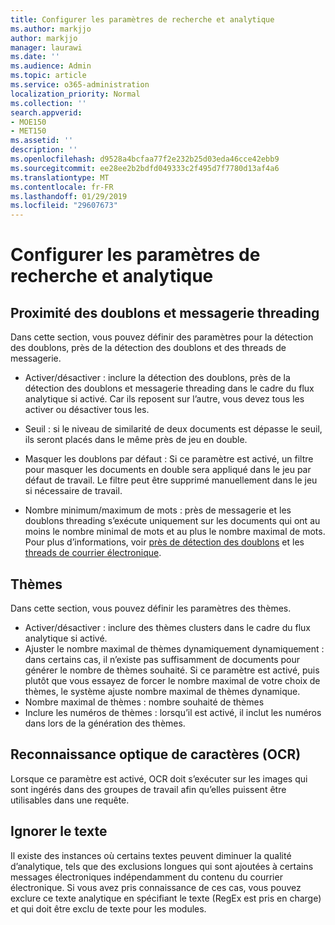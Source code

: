 ```yaml
---
title: Configurer les paramètres de recherche et analytique
ms.author: markjjo
author: markjjo
manager: laurawi
ms.date: ''
ms.audience: Admin
ms.topic: article
ms.service: o365-administration
localization_priority: Normal
ms.collection: ''
search.appverid:
- MOE150
- MET150
ms.assetid: ''
description: ''
ms.openlocfilehash: d9528a4bcfaa77f2e232b25d03eda46cce42ebb9
ms.sourcegitcommit: ee28ee2b2bdfd049333c2f495d7f7780d13af4a6
ms.translationtype: MT
ms.contentlocale: fr-FR
ms.lasthandoff: 01/29/2019
ms.locfileid: "29607673"
---
```

# <a name="configure-search-and-analytics-settings"></a>Configurer les paramètres de recherche et analytique


## <a name="near-duplicates-and-email-threading"></a>Proximité des doublons et messagerie threading

Dans cette section, vous pouvez définir des paramètres pour la détection des doublons, près de la détection des doublons et des threads de messagerie.

- Activer/désactiver : inclure la détection des doublons, près de la détection des doublons et messagerie threading dans le cadre du flux analytique si activé. Car ils reposent sur l’autre, vous devez tous les activer ou désactiver tous les.

- Seuil : si le niveau de similarité de deux documents est dépasse le seuil, ils seront placés dans le même près de jeu en double.

- Masquer les doublons par défaut : Si ce paramètre est activé, un filtre pour masquer les documents en double sera appliqué dans le jeu par défaut de travail. Le filtre peut être supprimé manuellement dans le jeu si nécessaire de travail.

- Nombre minimum/maximum de mots : près de messagerie et les doublons threading s’exécute uniquement sur les documents qui ont au moins le nombre minimal de mots et au plus le nombre maximal de mots. Pour plus d’informations, voir [près de détection des doublons](near-duplicates.md) et les [threads de courrier électronique](email-threading.md).

## <a name="themes"></a>Thèmes

Dans cette section, vous pouvez définir les paramètres des thèmes.

- Activer/désactiver : inclure des thèmes clusters dans le cadre du flux analytique si activé.
- Ajuster le nombre maximal de thèmes dynamiquement dynamiquement : dans certains cas, il n’existe pas suffisamment de documents pour générer le nombre de thèmes souhaité. Si ce paramètre est activé, puis plutôt que vous essayez de forcer le nombre maximal de votre choix de thèmes, le système ajuste nombre maximal de thèmes dynamique.
- Nombre maximal de thèmes : nombre souhaité de thèmes
- Inclure les numéros de thèmes : lorsqu’il est activé, il inclut les numéros dans lors de la génération des thèmes.  

## <a name="optical-character-recognition-ocr"></a>Reconnaissance optique de caractères (OCR)

Lorsque ce paramètre est activé, OCR doit s’exécuter sur les images qui sont ingérés dans des groupes de travail afin qu’elles puissent être utilisables dans une requête.

## <a name="ignore-text"></a>Ignorer le texte

Il existe des instances où certains textes peuvent diminuer la qualité d’analytique, tels que des exclusions longues qui sont ajoutées à certains messages électroniques indépendamment du contenu du courrier électronique. Si vous avez pris connaissance de ces cas, vous pouvez exclure ce texte analytique en spécifiant le texte (RegEx est pris en charge) et qui doit être exclu de texte pour les modules.